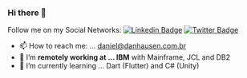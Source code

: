 ### Hi there 👋

Follow me on my Social Networks:
[![Linkedin Badge](https://img.shields.io/badge/-LinkedIn-blue?style=flat-square&logo=Linkedin&logoColor=white&link=https://www.linkedin.com/in/danielnordhausen/)](https://www.linkedin.com/in/danielnordhausen/)
[![Twitter Badge](https://img.shields.io/badge/-Twitter-1ca0f1?style=flat-square&labelColor=1ca0f1&logo=twitter&logoColor=white&link=https://twitter.com/ThisIsDanHausen)](https://twitter.com/ThisIsDanHausen)

- 📫 How to reach me: ... daniel@danhausen.com.br
- 🔭 I’m **remotely working at ... IBM** with Mainframe, JCL and DB2
- 🌱 I’m currently learning ... Dart (Flutter) and C# (Unity)


<!--
**DanHausen/DanHausen** is a ✨ _special_ ✨ repository because its `README.md` (this file) appears on your GitHub profile.

Here are some ideas to get you started:


- 💬 Ask me about ... 
- 📫 How to reach me: ... daniel@danhausen.com.br
- 😄 Pronouns: ... 
- ⚡ Fun fact: ... 
-->
